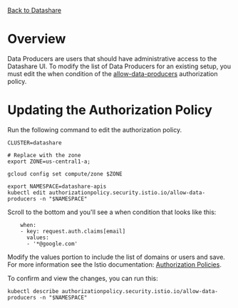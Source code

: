 [Back to Datashare](./README.md)

# Overview
Data Producers are users that should have administrative access to the Datashare UI. To modify the list of Data Producers for an existing setup, you must edit the when condition of the [allow-data-producers](./api/v1alpha/istio-manifests/1.4/authz/allow-data-producers-policy.yaml) authorization policy.

# Updating the Authorization Policy
Run the following command to edit the authorization policy.

```
CLUSTER=datashare

# Replace with the zone
export ZONE=us-central1-a;

gcloud config set compute/zone $ZONE

export NAMESPACE=datashare-apis
kubectl edit authorizationpolicy.security.istio.io/allow-data-producers -n "$NAMESPACE"
```

Scroll to the bottom and you'll see a when condition that looks like this:

```
    when:
    - key: request.auth.claims[email]
      values:
      - '*@google.com'
```

Modify the values portion to include the list of domains or users and save. For more information see the Istio documentation: [Authorization Policies](https://istio.io/v1.4/docs/reference/config/security/authorization-policy/).

To confirm and view the changes, you can run this:

```
kubectl describe authorizationpolicy.security.istio.io/allow-data-producers -n "$NAMESPACE"
```
